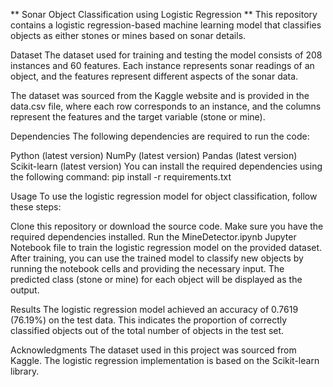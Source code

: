 ** Sonar Object Classification using Logistic Regression **
This repository contains a logistic regression-based machine learning model that classifies objects as either stones or mines based on sonar details.

Dataset
The dataset used for training and testing the model consists of 208 instances and 60 features. Each instance represents sonar readings of an object, and the features represent different aspects of the sonar data.

The dataset was sourced from the Kaggle website and is provided in the data.csv file, where each row corresponds to an instance, and the columns represent the features and the target variable (stone or mine).

Dependencies
The following dependencies are required to run the code:

Python (latest version)
NumPy (latest version)
Pandas (latest version)
Scikit-learn (latest version)
You can install the required dependencies using the following command:
pip install -r requirements.txt

Usage
To use the logistic regression model for object classification, follow these steps:

Clone this repository or download the source code.
Make sure you have the required dependencies installed.
Run the MineDetector.ipynb Jupyter Notebook file to train the logistic regression model on the provided dataset.
After training, you can use the trained model to classify new objects by running the notebook cells and providing the necessary input.
The predicted class (stone or mine) for each object will be displayed as the output.

Results
The logistic regression model achieved an accuracy of 0.7619 (76.19%) on the test data. This indicates the proportion of correctly classified objects out of the total number of objects in the test set.

Acknowledgments
The dataset used in this project was sourced from Kaggle.
The logistic regression implementation is based on the Scikit-learn library.
